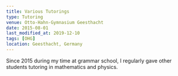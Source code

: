 ```yaml
---
title: Various Tutorings
type: Tutoring
venue: Otto-Hahn-Gymnasium Geesthacht
date: 2015-08-01
last_modified_at: 2019-12-10
tags: [OHG]
location: Geesthacht, Germany
---
```


Since 2015 during my time at grammar school, I regularly gave other students tutoring in mathematics and physics.
